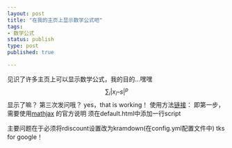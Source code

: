 ```yaml
--- 
layout: post
title: "在我的主页上显示数学公式吧"
tags: 
- 数学公式
status: publish
type: post
published: true

---
```


见识了许多主页上可以显示数学公式，我的目的...嘿嘿
$$
\sum_i|x_i – s|^p
$$
显示了嘛？
第三次发问哦？
yes，that is working！
使用方法[链接](http://cyukang.com/2013/03/03/try-mathjax.html)：
即第一步，需要使用[mathjax](http://www.mathjax.org/) 的官方说明
须在default.html中添加一行script
<script type="text/javascript"
   src="http://cdn.mathjax.org/mathjax/latest/MathJax.js?config=TeX-AMS-MML_HTMLorMML">
   </script>
主要问题在于必须将rdiscount设置改为kramdown(在config.yml配置文件中)
tks for google！